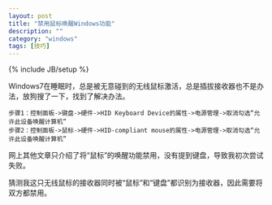 ```yaml
---
layout: post
title: "禁用鼠标唤醒Windows功能"
description: ""
category: "windows"
tags: [技巧]
---
```

{% include JB/setup %}

Windows7在睡眠时，总是被无意碰到的无线鼠标激活，总是插拔接收器也不是办法，放狗搜了一下，找到了解决办法。

    步骤1：控制面板->键盘->硬件->HID Keyboard Device的属性->电源管理->取消勾选“允许此设备唤醒计算机”
    步骤2：控制面板->鼠标->硬件->HID-compliant mouse的属性->电源管理->取消勾选“允许此设备唤醒计算机”

网上其他文章只介绍了将“鼠标”的唤醒功能禁用，没有提到键盘，导致我初次尝试失败。

猜测我这只无线鼠标的接收器同时被“鼠标”和“键盘”都识别为接收器，因此需要将双方都禁用。
